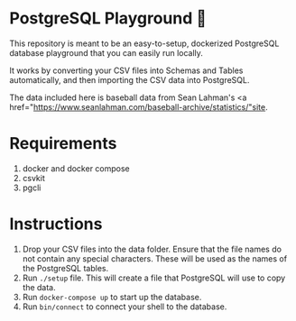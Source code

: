 # PostgreSQL Playground 🎉

This repository is meant to be an easy-to-setup, dockerized PostgreSQL database playground that you can easily run locally.

It works by converting your CSV files into Schemas and Tables automatically, and then importing the CSV data into PostgreSQL.

The data included here is baseball data from Sean Lahman's <a href="https://www.seanlahman.com/baseball-archive/statistics/"site</a>.

# Requirements

1. docker and docker compose
2. csvkit
3. pgcli

# Instructions

1. Drop your CSV files into the data folder. Ensure that the file names do not contain any special characters. These will be used as the names of the PostgreSQL tables.
2. Run `./setup` file. This will create a file that PostgreSQL will use to copy the data.
3. Run `docker-compose up` to start up the database.
4. Run `bin/connect` to connect your shell to the database.
